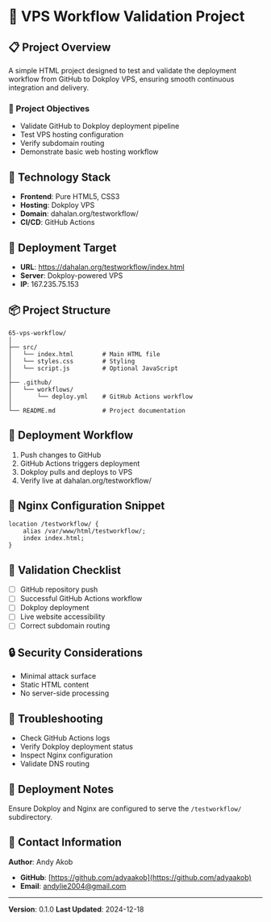 # 🚀 VPS Workflow Validation Project

## 📋 Project Overview
A simple HTML project designed to test and validate the deployment workflow from GitHub to Dokploy VPS, ensuring smooth continuous integration and delivery.

### 🎯 Project Objectives
- Validate GitHub to Dokploy deployment pipeline
- Test VPS hosting configuration
- Verify subdomain routing
- Demonstrate basic web hosting workflow

## 🔧 Technology Stack
- **Frontend**: Pure HTML5, CSS3
- **Hosting**: Dokploy VPS
- **Domain**: dahalan.org/testworkflow/
- **CI/CD**: GitHub Actions

## 🚀 Deployment Target
- **URL**: https://dahalan.org/testworkflow/index.html
- **Server**: Dokploy-powered VPS
- **IP**: 167.235.75.153

## 📦 Project Structure
```
65-vps-workflow/
│
├── src/
│   └── index.html        # Main HTML file
│   └── styles.css        # Styling
│   └── script.js         # Optional JavaScript
│
├── .github/
│   └── workflows/
│       └── deploy.yml    # GitHub Actions workflow
│
└── README.md             # Project documentation
```

## 🚢 Deployment Workflow
1. Push changes to GitHub
2. GitHub Actions triggers deployment
3. Dokploy pulls and deploys to VPS
4. Verify live at dahalan.org/testworkflow/

## 🔐 Nginx Configuration Snippet
```nginx
location /testworkflow/ {
    alias /var/www/html/testworkflow/;
    index index.html;
}
```

## 🧪 Validation Checklist
- [ ] GitHub repository push
- [ ] Successful GitHub Actions workflow
- [ ] Dokploy deployment
- [ ] Live website accessibility
- [ ] Correct subdomain routing

## 🔒 Security Considerations
- Minimal attack surface
- Static HTML content
- No server-side processing

## 🚧 Troubleshooting
- Check GitHub Actions logs
- Verify Dokploy deployment status
- Inspect Nginx configuration
- Validate DNS routing

## 📝 Deployment Notes
Ensure Dokploy and Nginx are configured to serve the `/testworkflow/` subdirectory.

## 🤝 Contact Information

**Author**: Andy Akob
- **GitHub**: [https://github.com/adyaakob](https://github.com/adyaakob)
- **Email**: andylie2004@gmail.com

---

**Version**: 0.1.0
**Last Updated**: 2024-12-18
